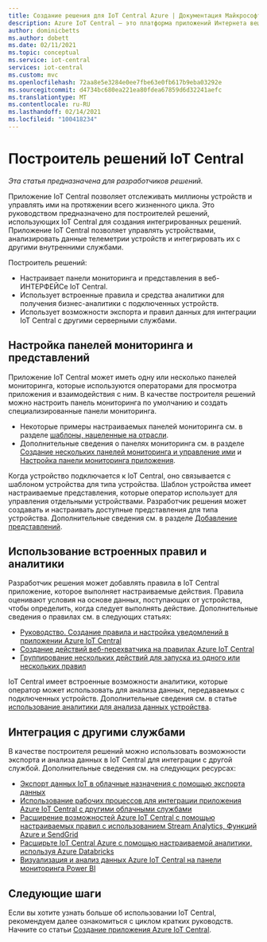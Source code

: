 ```yaml
---
title: Создание решения для IoT Central Azure | Документация Майкрософт
description: Azure IoT Central — это платформа приложений Интернета вещей, которая упрощает создание решений для Интернета вещей. В этой статье приводятся общие сведения о создании интегрированных решений с IoT Central.
author: dominicbetts
ms.author: dobett
ms.date: 02/11/2021
ms.topic: conceptual
ms.service: iot-central
services: iot-central
ms.custom: mvc
ms.openlocfilehash: 72aa8e5e3284e0ee7fbe63e0fb617b9eba03292e
ms.sourcegitcommit: d4734bc680ea221ea80fdea67859d6d32241aefc
ms.translationtype: MT
ms.contentlocale: ru-RU
ms.lasthandoff: 02/14/2021
ms.locfileid: "100418234"
---
```

# <a name="iot-central-solution-builder-guide"></a>Построитель решений IoT Central

*Эта статья предназначена для разработчиков решений.*

Приложение IoT Central позволяет отслеживать миллионы устройств и управлять ими на протяжении всего жизненного цикла. Это руководством предназначено для построителей решений, использующих IoT Central для создания интегрированных решений. Приложение IoT Central позволяет управлять устройствами, анализировать данные телеметрии устройств и интегрировать их с другими внутренними службами.

Построитель решений:

- Настраивает панели мониторинга и представления в веб-ИНТЕРФЕЙСе IoT Central.
- Использует встроенные правила и средства аналитики для получения бизнес-аналитики с подключенных устройств.
- Использует возможности экспорта и правил данных для интеграции IoT Central с другими серверными службами.

## <a name="configure-dashboards-and-views"></a>Настройка панелей мониторинга и представлений

Приложение IoT Central может иметь одну или несколько панелей мониторинга, которые используются операторами для просмотра приложения и взаимодействия с ним. В качестве построителя решений можно настроить панель мониторинга по умолчанию и создать специализированные панели мониторинга.

- Некоторые примеры настраиваемых панелей мониторинга см. в разделе [шаблоны, нацеленные на отрасли](concepts-app-templates.md#industry-focused-templates).
- Дополнительные сведения о панелях мониторинга см. в разделе [Создание нескольких панелей мониторинга и управление ими](howto-create-personal-dashboards.md) и [Настройка панели мониторинга приложения](howto-add-tiles-to-your-dashboard.md).

Когда устройство подключается к IoT Central, оно связывается с шаблоном устройства для типа устройства. Шаблон устройства имеет настраиваемые представления, которые оператор использует для управления отдельными устройствами. Разработчик решения может создавать и настраивать доступные представления для типа устройства. Дополнительные сведения см. в разделе [Добавление представлений](howto-set-up-template.md#add-views).

## <a name="use-built-in-rules-and-analytics"></a>Использование встроенных правил и аналитики

Разработчик решения может добавлять правила в IoT Central приложение, которое выполняет настраиваемые действия. Правила оценивают условия на основе данных, поступающих от устройства, чтобы определить, когда следует выполнять действие. Дополнительные сведения о правилах см. в следующих статьях:

- [Руководство. Создание правила и настройка уведомлений в приложении Azure IoT Central](tutorial-create-telemetry-rules.md)
- [Создание действий веб-перехватчика на правилах Azure IoT Central](howto-create-webhooks.md)
- [Группирование нескольких действий для запуска из одного или нескольких правил](howto-use-action-groups.md)

IoT Central имеет встроенные возможности аналитики, которые оператор может использовать для анализа данных, передаваемых с подключенных устройств. Дополнительные сведения см. в статье [использование аналитики для анализа данных устройства](howto-create-analytics.md).

## <a name="integrate-with-other-services"></a>Интеграция с другими службами

В качестве построителя решений можно использовать возможности экспорта и анализа данных в IoT Central для интеграции с другой службой. Дополнительные сведения см. на следующих ресурсах:

- [Экспорт данных IoT в облачные назначения с помощью экспорта данных](howto-export-data.md)
- [Использование рабочих процессов для интеграции приложения Azure IoT Central с другими облачными службами](howto-configure-rules-advanced.md)
- [Расширение возможностей Azure IoT Central с помощью настраиваемых правил с использованием Stream Analytics, Функций Azure и SendGrid](howto-create-custom-rules.md)
- [Расширьте IoT Central Azure с помощью настраиваемой аналитики, используя Azure Databricks](howto-create-custom-analytics.md)
- [Визуализация и анализ данных Azure IoT Central на панели мониторинга Power BI](howto-connect-powerbi.md)

## <a name="next-steps"></a>Следующие шаги

Если вы хотите узнать больше об использовании IoT Central, рекомендуем далее ознакомиться с циклом кратких руководств. Начните со статьи [Создание приложения Azure IoT Central](./quick-deploy-iot-central.md).
